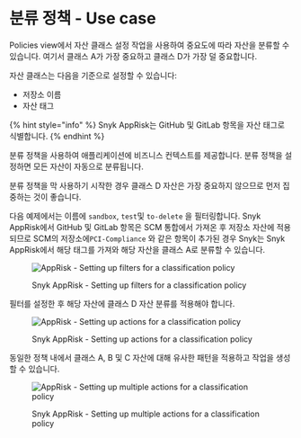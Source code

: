 # 분류 정책 - Use case

Policies view에서 자산 클래스 설정 작업을 사용하여 중요도에 따라 자산을 분류할 수 있습니다. 여기서 클래스 A가 가장 중요하고 클래스 D가 가장 덜 중요합니다.

자산 클래스는 다음을 기준으로 설정할 수 있습니다:

* 저장소 이름
* 자산 태그

{% hint style="info" %}
Snyk AppRisk는 GitHub 및 GitLab 항목을 자산 태그로 식별합니다.
{% endhint %}

분류 정책을 사용하여 애플리케이션에 비즈니스 컨텍스트를 제공합니다. 분류 정책을 설정하면 모든 자산이 자동으로 분류됩니다.

분류 정책을 막 사용하기 시작한 경우 클래스 D 자산은 가장 중요하지 않으므로 먼저 집중하는 것이 좋습니다.

다음 예제에서는 이름에 `sandbox`, `test`및 `to-delete` 을 필터링합니다. Snyk AppRisk에서 GitHub 및 GitLab 항목은 SCM 통합에서 가져온 후 저장소 자산에 적용되므로 SCM의 저장소에`PCI-Compliance` 와 같은 항목이 추가된 경우 Snyk는 Snyk AppRisk에서 해당 태그를 가져와 해당 자산을 클래스 A로 분류할 수 있습니다.

<figure><img src="../../../../.gitbook/assets/image (7).png" alt="AppRisk - Setting up filters for a classification policy"><figcaption><p>Snyk AppRisk - Setting up filters for a classification policy</p></figcaption></figure>

필터를 설정한 후 해당 자산에 클래스 D 자산 분류를 적용해야 합니다.

<figure><img src="../../../../.gitbook/assets/image (8).png" alt="AppRisk - Setting up actions for a classification policy"><figcaption><p>Snyk AppRisk - Setting up actions for a classification policy</p></figcaption></figure>

동일한 정책 내에서 클래스 A, B 및 C 자산에 대해 유사한 패턴을 적용하고 작업을 생성할 수 있습니다.

<figure><img src="../../../../.gitbook/assets/image (9).png" alt="AppRisk - Setting up multiple actions for a classification policy"><figcaption><p>Snyk AppRisk - Setting up multiple actions for a classification policy</p></figcaption></figure>

